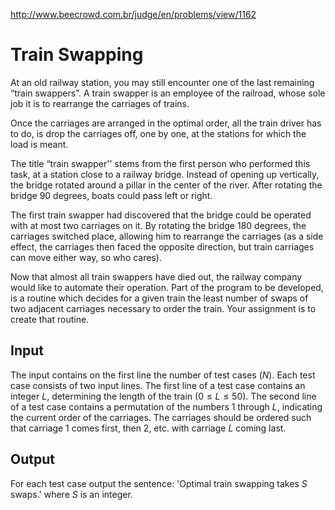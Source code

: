 http://www.beecrowd.com.br/judge/en/problems/view/1162

# Train Swapping

At an old railway station, you may still encounter one of the last remaining
“train swappers”. A train swapper is an employee of the railroad, whose sole
job it is to rearrange the carriages of trains.

Once the carriages are arranged in the optimal order, all the train driver
has to do, is drop the carriages off, one by one, at the stations for which
the load is meant.

The title “train swapper'' stems from the first person who performed this
task, at a station close to a railway bridge. Instead of opening up vertically,
the bridge rotated around a pillar in the center of the river. After rotating
the bridge 90 degrees, boats could pass left or right.

The first train swapper had discovered that the bridge could be operated with
at most two carriages on it. By rotating the bridge 180 degrees, the carriages
switched place, allowing him to rearrange the carriages (as a side effect, the
carriages then faced the opposite direction, but train carriages can move
either way, so who cares).

Now that almost all train swappers have died out, the railway company would
like to automate their operation. Part of the program to be developed, is a
routine which decides for a given train the least number of swaps of two
adjacent carriages necessary to order the train. Your assignment is to create
that routine.

## Input

The input contains on the first line the number of test cases ($N$). Each test
case consists of two input lines. The first line of a test case contains an
integer $L$, determining the length of the train ($0 \leq L \leq 50$). The
second line of a test case contains a permutation of the numbers 1 through $L$,
indicating the current order of the carriages. The carriages should be ordered
such that carriage 1 comes first, then 2, etc. with carriage $L$ coming last.

## Output

For each test case output the sentence: 'Optimal train swapping takes $S$
swaps.' where $S$ is an integer.
